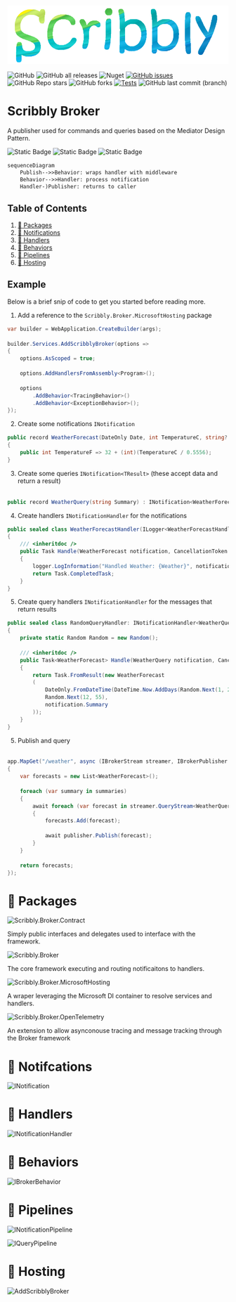 ![scribbly_banner.png](./docs/scribbly_banner.png)

![GitHub](https://img.shields.io/github/license/Scribbly-Fun/Scribbly.Broker) 
![GitHub all releases](https://img.shields.io/github/downloads/Scribbly-Fun/Scribbly.Broker/total) 
![Nuget](https://img.shields.io/nuget/dt/Scribbly.Broker)
[![GitHub issues](https://img.shields.io/github/issues/Scribbly-Fun/Scribbly.Broker)](https://github.com/Scribbly-Fun/Scribbly.Broker/issues)
![GitHub Repo stars](https://img.shields.io/github/stars/Scribbly-Fun/Scribbly.Broker?style=social)
![GitHub forks](https://img.shields.io/github/forks/Scribbly-Fun/Scribbly.Broker?style=social)
[![Tests](https://github.com/Scribbly-Fun/Scribbly.Broker/actions/workflows/dotnet-test.yml/badge.svg?branch=main)](https://github.com/Scribbly-Fun/Scribbly.Broker/actions/workflows/dotnet-test.yml)
![GitHub last commit (branch)](https://img.shields.io/github/last-commit/Scribbly-Fun/Scribbly.Broker/main)

# Scribbly Broker

A publisher used for commands and queries based on the Mediator Design Pattern.

![Static Badge](https://img.shields.io/badge/COMMAND-blue)
![Static Badge](https://img.shields.io/badge/QUERY-green)
![Static Badge](https://img.shields.io/badge/NOTIFY-blue)

```mermaid
sequenceDiagram
    Publish-->>Behavior: wraps handler with middleware
    Behavior-->>Handler: process notification
    Handler-)Publisher: returns to caller
```

## Table of Contents
1. [🎁 Packages](#packages)
2. [💪 Notifications](#notifcations)
3. [🛒 Handlers](#handlers)
4. [🛁 Behaviors](#behaviors)
5. [🛁 Pipelines](#pipelines)
5. [🎉 Hosting](#hosting)

## Example

Below is a brief snip of code to get you started before reading more.

1. Add a reference to the `Scribbly.Broker.MicrosoftHosting` package

```csharp
var builder = WebApplication.CreateBuilder(args);

builder.Services.AddScribblyBroker(options =>
{
    options.AsScoped = true;

    options.AddHandlersFromAssembly<Program>();

    options
        .AddBehavior<TracingBehavior>()
        .AddBehavior<ExceptionBehavior>();
});

```

2. Create some notifications `INotification`

``` csharp
public record WeatherForecast(DateOnly Date, int TemperatureC, string? Summary) : INotification
{
    public int TemperatureF => 32 + (int)(TemperatureC / 0.5556);
}

```
3. Create some queries `INotification<TResult>` (these accept data and return a result)

```csharp

public record WeatherQuery(string Summary) : INotification<WeatherForecast>;

```

4. Create handlers `INotificationHandler` for the notifications

```csharp
public sealed class WeatherForecastHandler(ILogger<WeatherForecastHandler> logger) : INotificationHandler<WeatherForecast> 
{
    /// <inheritdoc />
    public Task Handle(WeatherForecast notification, CancellationToken cancellationToken = default)
    {
        logger.LogInformation("Handled Weather: {Weather}", notification);
        return Task.CompletedTask;
    }
}

```

5. Create query handlers `INotificationHandler` for the messages that return results

```csharp
public sealed class RandomQueryHandler: INotificationHandler<WeatherQuery, WeatherForecast>
{
    private static Random Random = new Random();
    
    /// <inheritdoc />
    public Task<WeatherForecast> Handle(WeatherQuery notification, CancellationToken cancellationToken = default)
    {
        return Task.FromResult(new WeatherForecast
        (
            DateOnly.FromDateTime(DateTime.Now.AddDays(Random.Next(1, 20))),
            Random.Next(12, 55),
            notification.Summary
        ));
    }
}

```
5. Publish and query

```csharp

app.MapGet("/weather", async (IBrokerStream streamer, IBrokerPublisher publisher) =>
{
    var forecasts = new List<WeatherForecast>();

    foreach (var summary in summaries)
    {
        await foreach (var forecast in streamer.QueryStream<WeatherQuery, WeatherForecast>(new WeatherQuery(summary)))
        {
            forecasts.Add(forecast);

            await publisher.Publish(forecast);
        }
    }
    
    return forecasts;
});
```

# 🎁 Packages

![Scribbly.Broker.Contract](https://img.shields.io/badge/Scribbly.Broker.Contract-blue)  

Simply public interfaces and delegates used to interface with the framework.

![Scribbly.Broker](https://img.shields.io/badge/Scribbly.Broker-blue)  

The core framework executing and routing notificaitons to handlers.

![Scribbly.Broker.MicrosoftHosting](https://img.shields.io/badge/Scribbly.Broker.MicrosoftHosting-blue)  

A wraper leveraging the Microsoft DI container to resolve services and handlers.

![Scribbly.Broker.OpenTelemetry](https://img.shields.io/badge/Scribbly.Broker.OpenTelemetry-blue)  

An extension to allow asynconouse tracing and message tracking through the Broker framework

# 💪 Notifcations

![INotification](https://img.shields.io/badge/INotification-blue) 

# 🛒 Handlers

![INotificationHandler](https://img.shields.io/badge/INotificationHandler-blue) 

# 🛁 Behaviors

![IBrokerBehavior](https://img.shields.io/badge/IBrokerBehavior-blue) 

# 🛁 Pipelines

![INotificationPipeline](https://img.shields.io/badge/INotificationPipeline-blue) 

![IQueryPipeline](https://img.shields.io/badge/IQueryPipeline-blue) 

# 🎉 Hosting

![AddScribblyBroker](https://img.shields.io/badge/AddScribblyBroker-blue) 
